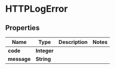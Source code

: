 

# HTTPLogError

## Properties

Name | Type | Description | Notes
------------ | ------------- | ------------- | -------------
**code** | **Integer** |  | 
**message** | **String** |  | 



